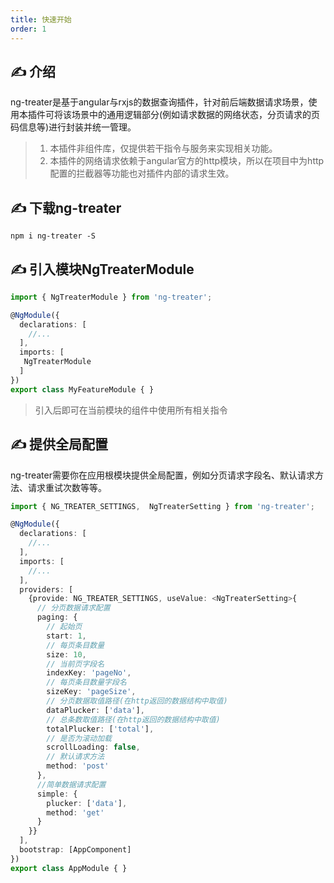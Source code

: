```yaml
---
title: 快速开始
order: 1
---
```


## ✍ 介绍
ng-treater是基于angular与rxjs的数据查询插件，针对前后端数据请求场景，使用本插件可将该场景中的通用逻辑部分(例如请求数据的网络状态，分页请求的页码信息等)进行封装并统一管理。
> 1. 本插件非组件库，仅提供若干指令与服务来实现相关功能。
> 2. 本插件的网络请求依赖于angular官方的http模块，所以在项目中为http配置的拦截器等功能也对插件内部的请求生效。
## ✍ 下载ng-treater

```
npm i ng-treater -S
```

## ✍ 引入模块NgTreaterModule
```ts
import { NgTreaterModule } from 'ng-treater';

@NgModule({
  declarations: [
    //...
  ],
  imports: [
   NgTreaterModule
  ]
})
export class MyFeatureModule { }
```
> 引入后即可在当前模块的组件中使用所有相关指令

## ✍ 提供全局配置 
ng-treater需要你在应用根模块提供全局配置，例如分页请求字段名、默认请求方法、请求重试次数等等。

```ts
import { NG_TREATER_SETTINGS,  NgTreaterSetting } from 'ng-treater';

@NgModule({
  declarations: [
    //...
  ],
  imports: [
    //...
  ],
  providers: [
    {provide: NG_TREATER_SETTINGS, useValue: <NgTreaterSetting>{
      // 分页数据请求配置
      paging: {
        // 起始页
        start: 1,
        // 每页条目数量
        size: 10,
        // 当前页字段名
        indexKey: 'pageNo',
        // 每页条目数量字段名
        sizeKey: 'pageSize',
        // 分页数据取值路径(在http返回的数据结构中取值)
        dataPlucker: ['data'],
        // 总条数取值路径(在http返回的数据结构中取值)
        totalPlucker: ['total'],
        // 是否为滚动加载
        scrollLoading: false,
        // 默认请求方法
        method: 'post'
      },
      //简单数据请求配置
      simple: {
        plucker: ['data'],
        method: 'get'
      }
    }}
  ],
  bootstrap: [AppComponent]
})
export class AppModule { }
```